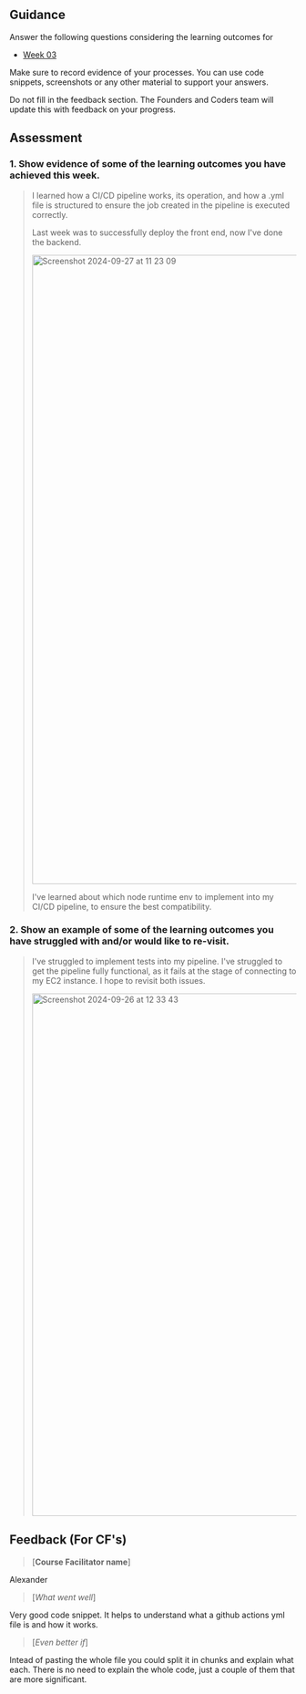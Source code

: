 ## Guidance
Answer the following questions considering the learning outcomes for
- [Week 03](https://learn.foundersandcoders.com/course/syllabus/developer/week03-project03-server/learning-outcomes/)

Make sure to record evidence of your processes. You can use code snippets, screenshots or any other material to support your answers.

Do not fill in the feedback section. The Founders and Coders team will update this with feedback on your progress.

## Assessment
 ### 1. Show evidence of some of the learning outcomes you have achieved this week.
> I learned how a CI/CD pipeline works, its operation, and how a .yml file is structured to ensure the job created in the pipeline is executed correctly.
>
> Last week was to successfully deploy the front end, now I've done the backend. 
>
> <img width="1104" alt="Screenshot 2024-09-27 at 11 23 09" src="https://github.com/user-attachments/assets/0902dd09-3278-4941-bd86-aefa91464fd7">
>
> I've learned about which node runtime env to implement into my CI/CD pipeline, to ensure the best compatibility. 

### 2. Show an example of some of the learning outcomes you have struggled with and/or would like to re-visit.
>
> I've struggled to implement tests into my pipeline.
> I've struggled to get the pipeline fully functional, as it fails at the stage of connecting to my EC2 instance. I hope to revisit both issues.
>
><img width="917" alt="Screenshot 2024-09-26 at 12 33 43" src="https://github.com/user-attachments/assets/7ebc94f2-ebfb-4ad1-b166-cc549fcf694a">


## Feedback (For CF's)
> [**Course Facilitator name**]

Alexander

> [*What went well*]

Very good code snippet. It helps to understand what a github actions yml file is and how it works.

> [*Even better if*]

Intead of pasting the whole file you could split it in chunks and explain what each. There is no need to explain the whole code, just a couple of them that are more significant.
